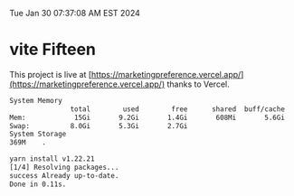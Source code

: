 Tue Jan 30 07:37:08 AM EST 2024

# vite Fifteen


This project is live at [https://marketingpreference.vercel.app/](https://marketingpreference.vercel.app/) thanks to Vercel.

```bash
System Memory
               total        used        free      shared  buff/cache   available
Mem:            15Gi       9.2Gi       1.4Gi       608Mi       5.6Gi       6.1Gi
Swap:          8.0Gi       5.3Gi       2.7Gi
System Storage
369M	.
```
```bash
yarn install v1.22.21
[1/4] Resolving packages...
success Already up-to-date.
Done in 0.11s.
```
```bash

